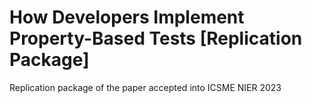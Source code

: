 # How Developers Implement Property-Based Tests [Replication Package]

Replication package of the paper accepted into ICSME NIER 2023
